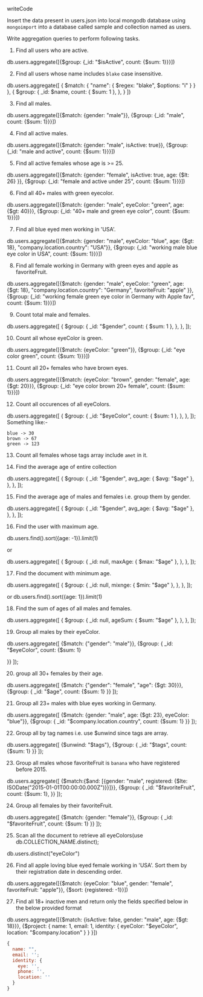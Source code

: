 writeCode

Insert the data present in users.json into local mongodb database using `mongoimport` into a database called sample and collection named as users.

Write aggregation queries to perform following tasks.

1. Find all users who are active.

db.users.aggregate([{$group: {_id: "$isActive", count: {$sum: 1}}}])

2. Find all users whose name includes `blake` case insensitive.

db.users.aggregate([
  {
    $match: {
      "name": {
        $regex: "blake",
        $options: "i"
      }
    }
  }, {
    $group: {
      _id: $name,
      count: { $sum: 1 },
    },
  }
  ])

3. Find all males.

db.users.aggregate([{$match: {gender: "male"}}, {$group: {_id: "male", count: {$sum: 1}}}])

4. Find all active males.

db.users.aggregate([{$match: {gender: "male", isActive: true}}, {$group: {_id: "male and active", count: {$sum: 1}}}])


5. Find all active females whose age is >= 25.

db.users.aggregate([{$match: {gender: "female", isActive: true, age: {$lt: 26} }}, {$group: {_id: "female and active under 25", count: {$sum: 1}}}])



6. Find all 40+ males with green eyecolor.

db.users.aggregate([{$match: {gender: "male", eyeColor: "green", age: {$gt: 40}}}, {$group: {_id: "40+ male and green eye color", count: {$sum: 1}}}])

7. Find all blue eyed men working in 'USA'.

db.users.aggregate([{$match: {gender: "male", eyeColor: "blue", age: {$gt: 18}, "company.location.country": "USA"}}, {$group: {_id: "working male blue eye color in USA", count: {$sum: 1}}}])

8. Find all female working in Germany with green eyes and apple as favoriteFruit.

db.users.aggregate([{$match: {gender: "male", eyeColor: "green", age: {$gt: 18}, "company.location.country": "Germany", favoriteFruit: "apple" }}, {$group: {_id: "working female green eye color in Germany with Apple fav", count: {$sum: 1}}}])


9. Count total male and females.


db.users.aggregate([
  {
    $group: {
      _id: "$gender",
      count: { $sum: 1 },
    },
  },
]);

10. Count all whose eyeColor is green.

db.users.aggregate([{$match: {eyeColor: "green"}}, {$group: {_id: "eye color green", count: {$sum: 1}}}])




11. Count all 20+ females who have brown eyes.

db.users.aggregate([{$match: {eyeColor: "brown", gender: "female", age: {$gt: 20}}}, {$group: {_id: "eye color brown 20+ female", count: {$sum: 1}}}])


12. Count all occurences of all eyeColors.

db.users.aggregate([
  {
    $group: {
      _id: "$eyeColor",
      count: { $sum: 1 },
    },
  },
]);
    Something like:-

    

```
blue -> 30
brown -> 67
green -> 123
```

13. Count all females whose tags array include `amet` in it.



14. Find the average age of entire collection

db.users.aggregate([
  {
    $group: {
      _id: "$gender",
      avg_age: { $avg: "$age" },
    },
  },
]);

15. Find the average age of males and females i.e. group them by gender.

db.users.aggregate([
  {
    $group: {
      _id: "$gender",
      avg_age: { $avg: "$age" },
    },
  },
]);

16. Find the user with maximum age.


db.users.find().sort({age: -1}).limit(1)

or 

db.users.aggregate([
  {
    $group: {
      _id: null,
      maxAge: { $max: "$age" },
    },
  },
]);





17. Find the document with minimum age.

db.users.aggregate([
  {
    $group: {
      _id: null,
      mixnge: { $min: "$age" },
    },
  },
]);


or db.users.find().sort({age: 1}).limit(1)




18. Find the sum of ages of all males and females.

db.users.aggregate([
  {
    $group: {
      _id: null,
      ageSum: { $sum: "$age" },
    },
  },
]);


19. Group all males by their eyeColor.

db.users.aggregate([
  {$match: {"gender": "male"}},
  {$group: {
    _id: "$eyeColor",
    count: {$sum: 1}

  }}
]);

20. group all 30+ females by their age.

db.users.aggregate([
  {$match: {"gender": "female", "age": {$gt: 30}}},
  {$group: {
    _id: "$age",
    count: {$sum: 1}
  }}
]);

21. Group all 23+ males with blue eyes working in Germany.

db.users.aggregate([
  {$match: {gender: "male", age: {$gt: 23}, eyeColor: "blue"}},
  {$group: {
    _id: "$company.location.country",
    count: {$sum: 1}
  }}
]);



22. Group all by tag names i.e. use \$unwind since tags are array.

db.users.aggregate([
  {$unwind: "$tags"},
  {$group: {
    _id: "$tags",
    count: {$sum: 1}
  }}
]);

23. Group all males whose favoriteFruit is `banana` who have registered before 2015.

db.users.aggregate([
  {$match:{$and: [{gender: "male", registered: {$lte: ISODate("2015-01-01T00:00:00.000Z")}}]}},
  {$group: {
    _id: "$favoriteFruit",
    count: {$sum: 1},
  }}
]);



24. Group all females by their favoriteFruit.

db.users.aggregate([
  {$match: {gender: "female"}},
  {$group: {
    _id: "$favoriteFruit",
    count: {$sum: 1}
  }}
]);


25. Scan all the document to retrieve all eyeColors(use db.COLLECTION_NAME.distinct);

db.users.distinct("eyeColor")

26. Find all apple loving blue eyed female working in 'USA'. Sort them by their registration date in descending order.


db.users.aggregate([{$match: {eyeColor: "blue", gender: "female", favoriteFruit: "apple"}}, {$sort: {registered: -1}}])


27. Find all 18+ inactive men and return only the fields specified below in the below provided format

db.users.aggregate([{$match: {isActive: false, gender: "male", age: {$gt: 18}}}, {$project: 
{
  name: 1,
  email: 1,
  identity: {
    eyeColor: "$eyeColor",
    location: "$company.location"
  }
}
}])




```js
{
  name: "",
  email: '';
  identity: {
    eye: '',
    phone: '',
    location: ''
  }
}
```
